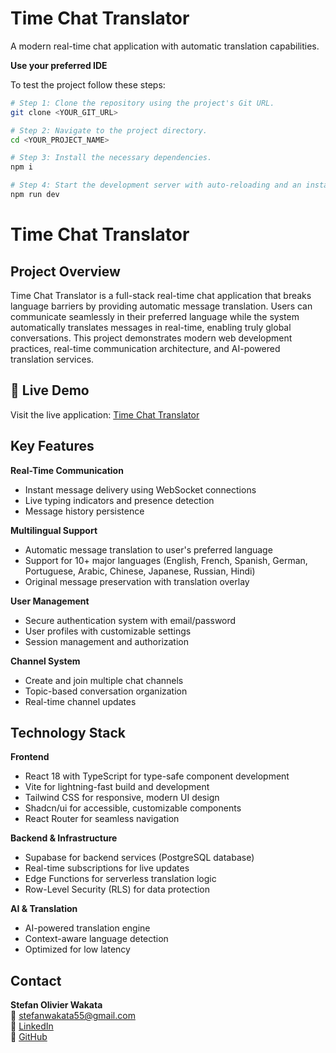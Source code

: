 # Time Chat Translator

A modern real-time chat application with automatic translation capabilities.


**Use your preferred IDE**

To test the project follow these steps:

```sh
# Step 1: Clone the repository using the project's Git URL.
git clone <YOUR_GIT_URL>

# Step 2: Navigate to the project directory.
cd <YOUR_PROJECT_NAME>

# Step 3: Install the necessary dependencies.
npm i

# Step 4: Start the development server with auto-reloading and an instant preview.
npm run dev
```
# **Time Chat Translator**

## Project Overview

Time Chat Translator is a full-stack real-time chat application that breaks language barriers by providing automatic message translation. Users can communicate seamlessly in their preferred language while the system automatically translates messages in real-time, enabling truly global conversations.
This project demonstrates modern web development practices, real-time communication architecture, and AI-powered translation services.

## 🚀 Live Demo

Visit the live application: [Time Chat Translator](https://your-app-url.lovable.app)

## Key Features

**Real-Time Communication**
* Instant message delivery using WebSocket connections
* Live typing indicators and presence detection
* Message history persistence

**Multilingual Support**
* Automatic message translation to user's preferred language
* Support for 10+ major languages (English, French, Spanish, German, Portuguese, Arabic, Chinese, Japanese, Russian, Hindi)
* Original message preservation with translation overlay

**User Management**
* Secure authentication system with email/password
* User profiles with customizable settings
* Session management and authorization

**Channel System**
* Create and join multiple chat channels
* Topic-based conversation organization
* Real-time channel updates

## Technology Stack

**Frontend**
* React 18 with TypeScript for type-safe component development
* Vite for lightning-fast build and development
* Tailwind CSS for responsive, modern UI design
* Shadcn/ui for accessible, customizable components
* React Router for seamless navigation

**Backend & Infrastructure**
* Supabase for backend services (PostgreSQL database)
* Real-time subscriptions for live updates
* Edge Functions for serverless translation logic
* Row-Level Security (RLS) for data protection

**AI & Translation**
* AI-powered translation engine
* Context-aware language detection
* Optimized for low latency

## Contact

**Stefan Olivier Wakata**  
📧 stefanwakata55@gmail.com  
🔗 [LinkedIn](https://www.linkedin.com/in/stefan-wakata-1610b6243/)  
💼 [GitHub](https://github.com/yourusername)